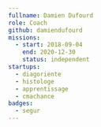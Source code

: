 ```yaml
---
fullname: Damien Dufourd
role: Coach
github: damiendufourd
missions:
  - start: 2018-09-04
    end: 2020-12-30
    status: independent
startups:
  - diagoriente
  - histologe
  - apprentissage
  - cmachance
badges:
  - segur
---
```

